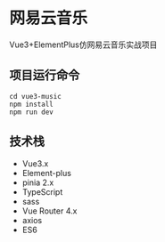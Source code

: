 # 网易云音乐
Vue3+ElementPlus仿网易云音乐实战项目

## 项目运行命令

```
cd vue3-music
npm install
npm run dev
```

## 技术栈
* Vue3.x
* Element-plus
* pinia 2.x
* TypeScript
* sass
* Vue Router 4.x
* axios
* ES6